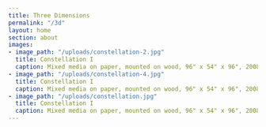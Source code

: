 ```yaml
---
title: Three Dimensions
permalink: "/3d"
layout: home
section: about
images:
- image_path: "/uploads/constellation-2.jpg"
  title: Constellation I
  caption: Mixed media on paper, mounted on wood, 96" x 54" x 96", 2008
- image_path: "/uploads/constellation-4.jpg"
  title: Constellation I
  caption: Mixed media on paper, mounted on wood, 96" x 54" x 96", 2008
- image_path: "/uploads/constellation.jpg"
  title: Constellation I
  caption: Mixed media on paper, mounted on wood, 96" x 54" x 96", 2008
---
```


